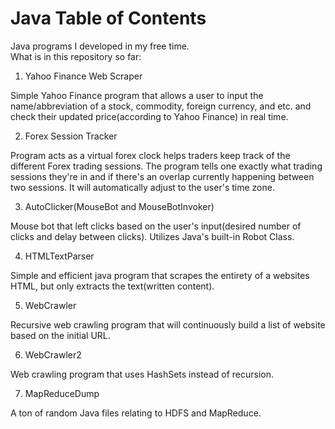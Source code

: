 # Java Table of Contents

Java programs I developed in my free time.  
What is in this repository so far:
1. Yahoo Finance Web Scraper

Simple Yahoo Finance program that allows a user to input the name/abbreviation of a stock, commodity, foreign currency, and etc. and check their updated price(according to Yahoo Finance) in real time.

2. Forex Session Tracker

Program acts as a virtual forex clock helps traders keep track of the different Forex trading sessions. The program tells one exactly what trading sessions they're in and if there's an overlap currently happening between two sessions. It will automatically adjust to the user's time zone.

3. AutoClicker(MouseBot and MouseBotInvoker)

Mouse bot that left clicks based on the user's input(desired number of clicks and delay between clicks).  Utilizes Java's built-in Robot Class.

4. HTMLTextParser

Simple and efficient java program that scrapes the entirety of a websites HTML, but only extracts the text(written content).

5. WebCrawler

Recursive web crawling program that will continuously build a list of website based on the initial URL.

6. WebCrawler2

Web crawling program that uses HashSets instead of recursion.

7. MapReduceDump

A ton of random Java files relating to HDFS and MapReduce.
